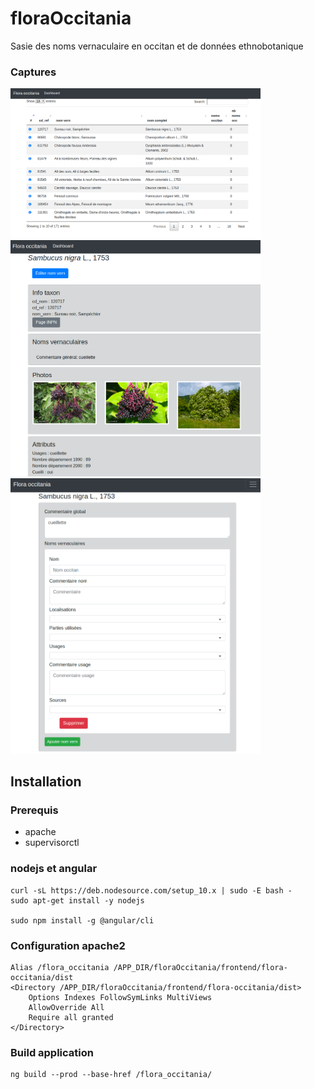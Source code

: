 # floraOccitania
Sasie des noms vernaculaire en occitan et de données ethnobotanique


### Captures

<img src="docs/images/capture_dashboard.png" width="400">
<img src="docs/images/capture_detail.png" width="400">
<img src="docs/images/capture_saisie.png" width="400">

## Installation 
### Prerequis
* apache 
* supervisorctl

### nodejs et angular
```
curl -sL https://deb.nodesource.com/setup_10.x | sudo -E bash -
sudo apt-get install -y nodejs

sudo npm install -g @angular/cli
```
### Configuration apache2
```
Alias /flora_occitania /APP_DIR/floraOccitania/frontend/flora-occitania/dist
<Directory /APP_DIR/floraOccitania/frontend/flora-occitania/dist>
    Options Indexes FollowSymLinks MultiViews
    AllowOverride All
    Require all granted
</Directory>
```
### Build application
```
ng build --prod --base-href /flora_occitania/
```

